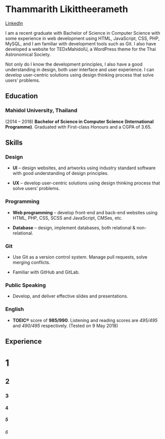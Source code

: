 # Thammarith Likittheerameth

[LinkedIn](https://linkedin.com/in/Thammarith)

I am a recent graduate with Bachelor of Science in Computer Science with some experience in web development using HTML, JavaScript, CSS, PHP, MySQL, and I am familiar with development tools such as Git. I also have developed a website for TEDxMahidolU, a WordPress theme for the Thai Astronomical Society.

Not only do I know the development principles, I also have a good understanding in design, both user interface and user experience. I can develop user-centric solutions using design thinking process that solve users’ problems.

## Education

### Mahidol University, Thailand 

(2014 – 2018) **Bachelor of Science in Computer Science (International Programme)**. Graduated with First-class Honours and a CGPA of 3.65.

## Skills

### Design

* **UI** – design websites, and artworks using industry standard software with good understanding of design principles.

* **UX** – develop user-centric solutions using design thinking process that solve users’ problems.

### Programming

* **Web programming** – develop front-end and back-end websites using HTML, PHP, CSS, SCSS and JavaScript, CMSes, etc.

* **Database** – design, implement databases, both relational & non-relational.

### Git

* Use Git as a version control system. Manage pull requests, solve merging conflicts.

* Familiar with GitHub and GitLab.

### Public Speaking

* Develop, and deliver effective slides and presentations.

### English

* **TOEIC®** score of **985/990**. Listening and reading scores are *495/495* and *490/495* respectively. (Tested on 9 May 2018)

## Experience

# 1
## 2
### 3
#### 4
##### 5
###### 6